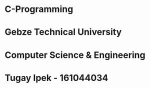 # C-Programming
# Gebze Technical University
# Computer Science & Engineering
# Tugay Ipek - 161044034
